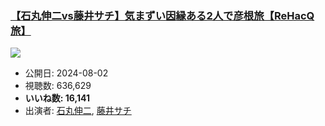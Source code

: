 ### [【石丸伸二vs藤井サチ】気まずい因縁ある2人で彦根旅【ReHacQ旅】](https://www.youtube.com/watch?v=f3kpjjROUGc)
[![](https://img.youtube.com/vi/f3kpjjROUGc/sddefault.jpg)](https://www.youtube.com/watch?v=f3kpjjROUGc)
-   公開日: 2024-08-02
-   視聴数: 636,629
-   **いいね数: 16,141**
-   出演者: [石丸伸二](/rehacq_fan/people/石丸伸二 "wikilink"), [藤井サチ](/rehacq_fan/people/藤井サチ "wikilink")
